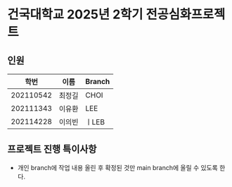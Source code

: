 # 건국대학교 2025년 2학기 전공심화프로젝트

## 인원

|학번|이름|Branch|
|----|---|-------|
|202110542|최정길|CHOI|
|202111343|이유환|LEE|
|202114228|이의빈|ㅣLEB|

## 프로젝트 진행 특이사항

- 개인 branch에 작업 내용 올린 후 확정된 것만 main branch에 올릴 수 있도록 한다.
